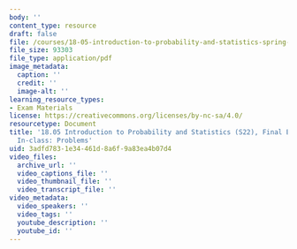 ```yaml
---
body: ''
content_type: resource
draft: false
file: /courses/18-05-introduction-to-probability-and-statistics-spring-2022/mit18_05_s22_examf_rev_pset.pdf
file_size: 93303
file_type: application/pdf
image_metadata:
  caption: ''
  credit: ''
  image-alt: ''
learning_resource_types:
- Exam Materials
license: https://creativecommons.org/licenses/by-nc-sa/4.0/
resourcetype: Document
title: '18.05 Introduction to Probability and Statistics (S22), Final Exam Review:
  In-class: Problems'
uid: 3adfd783-1e34-461d-8a6f-9a83ea4b07d4
video_files:
  archive_url: ''
  video_captions_file: ''
  video_thumbnail_file: ''
  video_transcript_file: ''
video_metadata:
  video_speakers: ''
  video_tags: ''
  youtube_description: ''
  youtube_id: ''
---
```


